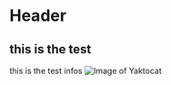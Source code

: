# <h1>Header</h1>
## this is the test
this is the test infos
![Image of Yaktocat](https://octodex.github.com/images/yaktocat.png)
